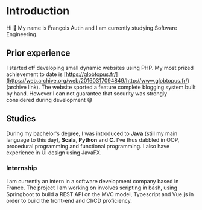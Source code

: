 # Introduction

Hi :wave: My name is François Autin and I am currently studying Software Engineering.

## Prior experience

I started off developing small dynamic websites using PHP. My most prized achievement to date is [https://globtopus.fr/](https://web.archive.org/web/20160317094849/http://www.globtopus.fr/) (archive link). The website sported a feature complete blogging system built by hand. However I can not guarantee that security was strongly considered during development :sweat_smile:

## Studies

During my bachelor's degree, I was introduced to **Java** (still my main language to this day), **Scala**, **Python** and **C**. I've thus dabbled in OOP, procedural programming and functional programming. I also have experience in UI design using JavaFX.

### Internship

I am currently an intern in a software development company based in France. The project I am working on involves scripting in bash, using Springboot to build a REST API on the MVC model, Typescript and Vue.js in order to build the front-end and CI/CD proficiency.
